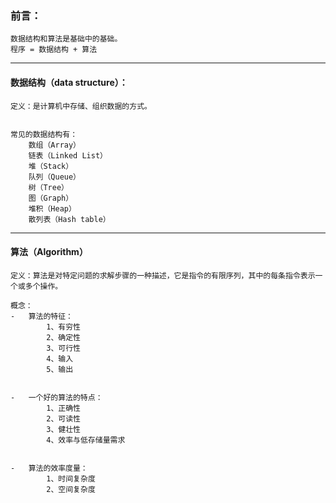 ### 前言：
    
    数据结构和算法是基础中的基础。
    程序 = 数据结构 + 算法
    
---
#### 数据结构（data structure）：
    定义：是计算机中存储、组织数据的方式。
    
    
    常见的数据结构有：
        数组（Array）
        链表（Linked List）
        堆（Stack）
        队列（Queue）
        树（Tree）
        图（Graph）
        堆积（Heap）
        散列表（Hash table）
        
---
#### 算法（Algorithm）
    定义：算法是对特定问题的求解步骤的一种描述，它是指令的有限序列，其中的每条指令表示一个或多个操作。
    
    概念：
    -   算法的特征：
            1、有穷性
            2、确定性
            3、可行性
            4、输入
            5、输出
            
            
    -   一个好的算法的特点：
            1、正确性
            2、可读性
            3、健壮性
            4、效率与低存储量需求
            
            
    -   算法的效率度量：
            1、时间复杂度
            2、空间复杂度
    
    